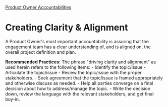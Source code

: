 [Product Owner Accountabilities](../POAccountabilities)

# Creating Clarity & Alignment

A Product Owner's most important accountability is assuring that the engagement team has a clear understanding of, and is aligned on, the overall project definition and plan.

**Recommended Practices:** The phrase "driving clarity and alignment" as used herein refers to the following items:
    - Identify the topic/issue
    - Articulate the topic/issue
    - Review the topic/issue with the proper stakeholders. 
    - Seek agreement that the topic/issue is framed appropriately and otherwise discuss as needed. 
    - Help all parties converge on a final decision about how to address/manage the topic.
    - Write the decision down, review the language with the relevant stakeholders, and get final buy-in.
     
